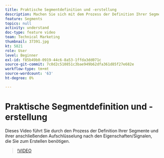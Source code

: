 ```yaml
---
title: Praktische Segmentdefinition und -erstellung
description: Machen Sie sich mit dem Prozess der Definition Ihrer Segmente vertraut und schlüsseln Sie sie dann nach den Eigenschaften oder Signalen auf, die Sie zum Erstellen der Segmente benötigen.
feature: Segments
topics: null
activity: understand
doc-type: feature video
team: Technical Marketing
thumbnail: 37391.jpg
kt: 5821
role: User
level: Beginner
exl-id: f85b49b0-0919-44c6-8a53-1ffda3dd071c
source-git-commit: 7c0d2c510851c3bae949b62dfa361d85f27e682e
workflow-type: tm+mt
source-wordcount: '63'
ht-degree: 0%

---
```


# Praktische Segmentdefinition und -erstellung

Dieses Video führt Sie durch den Prozess der Definition Ihrer Segmente und ihrer anschließenden Aufschlüsselung nach den Eigenschaften/Signalen, die Sie zum Erstellen benötigen.

>[!VIDEO](https://video.tv.adobe.com/v/326717/?quality=12&learn=on&captions=ger)
